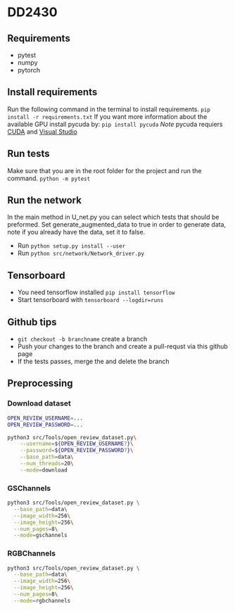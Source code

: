 # DD2430


## Requirements
* pytest
* numpy
* pytorch

## Install requirements
Run the following command in the terminal to install requirements.
`pip install -r requirements.txt`
If you want more information about the available GPU install pycuda by:
`pip install pycuda`
*Note* pycuda requiers [CUDA](https://developer.nvidia.com/cuda-downloads) and [Visual Studio](https://visualstudio.microsoft.com/)

## Run tests 
Make sure that you are in the root folder for the project and run the command.
`python -m pytest`

## Run the network
In the main method in U_net.py you can select which tests that should be preformed. Set generate_augmented_data to true in order to generate data, note if you already have the data, set it to false.
* Run `python setup.py install --user`
* Run `python src/network/Network_driver.py`

## Tensorboard
* You need tensorflow installed `pip install tensorflow`
* Start tensorboard with `tensorboard --logdir=runs`

## Github tips
* `git checkout -b branchname` create a branch
* Push your changes to the branch and create a pull-requst via this github page
* If the tests passes, merge the and delete the branch


## Preprocessing

### Download dataset

```bash
OPEN_REVIEW_USERNAME=...
OPEN_REVIEW_PASSWORD=...

python3 src/Tools/open_review_dataset.py\
    --username=${OPEN_REVIEW_USERNAME?}\
    --password=${OPEN_REVIEW_PASSWORD?}\
    --base_path=data\
    --num_threads=20\
    --mode=download   
```

### GSChannels

```bash
python3 src/Tools/open_review_dataset.py \
  --base_path=data\
  --image_width=256\
  --image_height=256\
  --num_pages=8\
  --mode=gschannels
```

### RGBChannels

```bash
python3 src/Tools/open_review_dataset.py \
  --base_path=data\
  --image_width=256\
  --image_height=256\
  --num_pages=8\
  --mode=rgbchannels
```
